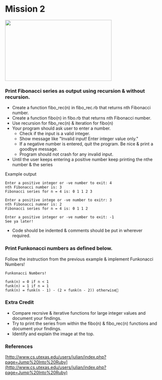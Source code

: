 # Mission 2

<img src="http://fc05.deviantart.net/fs70/f/2012/116/4/1/fibonacci_spiral_by_hop41-d4xna2n.jpg" width="350px" height="200px" />

### Print Fibonacci series as output using recursion & without recursion.
  
* Create a function fibo_rec(n) in fibo_rec.rb that returns nth Fibonacci number.
* Create a function fibo(n) in fibo.rb that returns nth Fibonacci number.
* Use recursion for fibo_rec(n) & iteration for fibo(n)
* Your program should ask user to enter a number.
	* Check if the input is a valid integer.
	* Show message like "Invalid input! Enter integer value only."
	* If a negative number is entered, quit the program. Be nice & print a goodbye message.
	* Program should not crash for any invalid input.
* Until the user keeps entering a positive number keep printing the nthe number & the series

Example output

	Enter a positive integer or -ve number to exit: 4
	nth Fibonacci number is: 3
	Fibonacci series for n = 4 is: 0 1 1 2 3
	
	Enter a positive intege or -ve number to exitr: 3
	nth Fibonacci numner is: 2
	Fibonacci series for n = 4 is: 0 1 1 2
	
	Enter a positive integer or -ve number to exit: -1
	See ya later!

* Code should be indented & comments should be put in wherever required.
  
### Print Funkonacci numbers as defined below.

Follow the instruction from the previous example & implement Funkonacci Numbers!

	Funkonacci Numbers!

	funk(n) = 0 if n < 1
  	funk(n) = 1 if n = 1
	funk(n) = funk(n - 1) - (2 × funk(n - 2)) otherwise

### Extra Credit

* Compare recrsive & iterative functions for large integer values and document your findings.
* Try to print the series from within the fibo(n) & fibo_rec(n) functions and document your findings.
* Identify and explain the image at the top.

### References

[http://www.cs.utexas.edu/users/julian/index.php?page=Jump%20Into%20Ruby](http://www.cs.utexas.edu/users/julian/index.php?page=Jump%20Into%20Ruby)